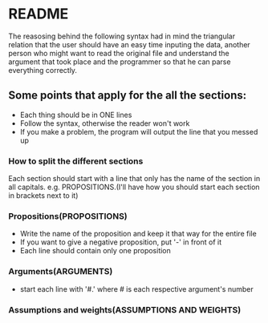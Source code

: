 # README
 The reasosing behind the following syntax had in mind the triangular relation that the user should have an easy time inputing the data, another person who might want to read the original file and understand the argument that took place and the programmer so that he can parse everything correctly.
 
## Some points that apply for the all the sections:
 - Each thing should be in ONE lines
 - Follow the syntax, otherwise the reader won't work
 - If you make a problem, the program will output the line that you messed up

### How to split the different sections
Each section should start with a line that only has the name of the section in all capitals.
e.g. PROPOSITIONS.(I'll have how you should start each section in brackets next to it)

### Propositions(PROPOSITIONS)
 - Write the name of the proposition and keep it that way for the entire file
 - If you want to give a negative proposition, put '-' in front of it
 - Each line should contain only one proposition

### Arguments(ARGUMENTS)
 - start each line with '#.' where # is each respective argument's number

### Assumptions and weights(ASSUMPTIONS AND WEIGHTS)
